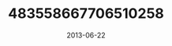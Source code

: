 ---
title: "483558667706510258"
image: "2013-06-22 11.31.46 483558667706510258_46248401"
date: "2013-06-22"
type: "photo"
---